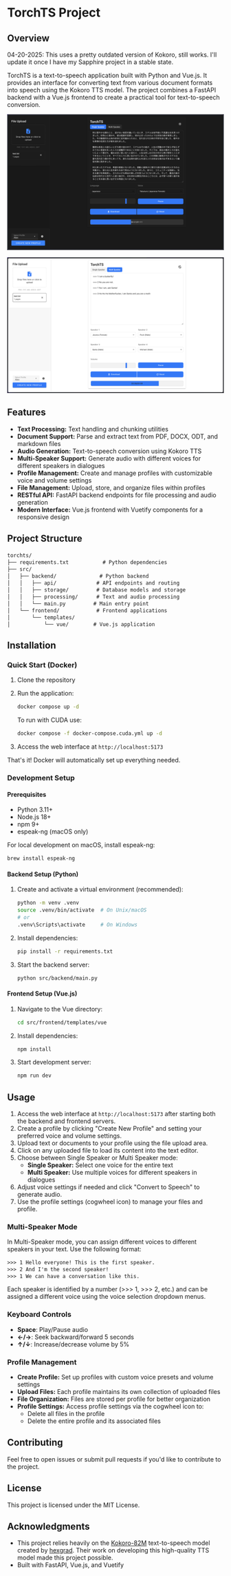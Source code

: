 # TorchTS Project

## Overview

04-20-2025: This uses a pretty outdated version of Kokoro, still works. I'll update it once I have my Sapphire project in a stable state.

TorchTS is a text-to-speech application built with Python and Vue.js. It provides an interface for converting text from various document formats into speech using the Kokoro TTS model. The project combines a FastAPI backend with a Vue.js frontend to create a practical tool for text-to-speech conversion.

![Dark Mode](img/dark_mode.png)

![Light Mode](img/light_mode.png)

## Features

- **Text Processing:** Text handling and chunking utilities
- **Document Support:** Parse and extract text from PDF, DOCX, ODT, and markdown files
- **Audio Generation:** Text-to-speech conversion using Kokoro TTS
- **Multi-Speaker Support:** Generate audio with different voices for different speakers in dialogues
- **Profile Management:** Create and manage profiles with customizable voice and volume settings
- **File Management:** Upload, store, and organize files within profiles
- **RESTful API:** FastAPI backend endpoints for file processing and audio generation
- **Modern Interface:** Vue.js frontend with Vuetify components for a responsive design

## Project Structure

```
torchts/
├── requirements.txt           # Python dependencies
├── src/
│   ├── backend/              # Python backend
│   │   ├── api/             # API endpoints and routing
│   │   ├── storage/         # Database models and storage
│   │   ├── processing/      # Text and audio processing
│   │   └── main.py         # Main entry point
│   └── frontend/            # Frontend applications
│       └── templates/
│           └── vue/        # Vue.js application
```

## Installation

### Quick Start (Docker)

1. Clone the repository

2. Run the application:
   ```bash
   docker compose up -d
   ```

   To run with CUDA use:
   ```bash
   docker compose -f docker-compose.cuda.yml up -d
   ```

3. Access the web interface at `http://localhost:5173`

That's it! Docker will automatically set up everything needed.

### Development Setup

#### Prerequisites
- Python 3.11+
- Node.js 18+
- npm 9+
- espeak-ng (macOS only)

For local development on macOS, install espeak-ng:
```bash
brew install espeak-ng
```

#### Backend Setup (Python)

1. Create and activate a virtual environment (recommended):
   ```bash
   python -m venv .venv
   source .venv/bin/activate  # On Unix/macOS
   # or
   .venv\Scripts\activate     # On Windows
   ```
2. Install dependencies:
   ```bash
   pip install -r requirements.txt
   ```
3. Start the backend server:
   ```bash
   python src/backend/main.py
   ```

#### Frontend Setup (Vue.js)

1. Navigate to the Vue directory:
   ```bash
   cd src/frontend/templates/vue
   ```
2. Install dependencies:
   ```bash
   npm install
   ```
3. Start development server:
   ```bash
   npm run dev
   ```

## Usage

1. Access the web interface at `http://localhost:5173` after starting both the backend and frontend servers.
2. Create a profile by clicking "Create New Profile" and setting your preferred voice and volume settings.
3. Upload text or documents to your profile using the file upload area.
4. Click on any uploaded file to load its content into the text editor.
5. Choose between Single Speaker or Multi Speaker mode:
   - **Single Speaker:** Select one voice for the entire text
   - **Multi Speaker:** Use multiple voices for different speakers in dialogues
6. Adjust voice settings if needed and click "Convert to Speech" to generate audio.
7. Use the profile settings (cogwheel icon) to manage your files and profile.

### Multi-Speaker Mode

In Multi-Speaker mode, you can assign different voices to different speakers in your text. Use the following format:

```
>>> 1 Hello everyone! This is the first speaker.
>>> 2 And I'm the second speaker!
>>> 1 We can have a conversation like this.
```

Each speaker is identified by a number (>>> 1, >>> 2, etc.) and can be assigned a different voice using the voice selection dropdown menus.

### Keyboard Controls

- **Space**: Play/Pause audio
- **←/→**: Seek backward/forward 5 seconds
- **↑/↓**: Increase/decrease volume by 5%

### Profile Management

- **Create Profile:** Set up profiles with custom voice presets and volume settings
- **Upload Files:** Each profile maintains its own collection of uploaded files
- **File Organization:** Files are stored per profile for better organization
- **Profile Settings:** Access profile settings via the cogwheel icon to:
  - Delete all files in the profile
  - Delete the entire profile and its associated files

## Contributing

Feel free to open issues or submit pull requests if you'd like to contribute to the project.

## License

This project is licensed under the MIT License.

## Acknowledgments

- This project relies heavily on the [Kokoro-82M](https://github.com/hexgrad/kokoro) text-to-speech model created by [hexgrad](https://huggingface.co/hexgrad/Kokoro-82M). Their work on developing this high-quality TTS model made this project possible.
- Built with FastAPI, Vue.js, and Vuetify
